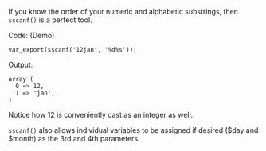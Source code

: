 If you know the order of your numeric and alphabetic substrings, then``` sscanf()``` is a perfect tool.

Code: (Demo)
```
var_export(sscanf('12jan', '%d%s'));

```
Output:
```
array (
  0 => 12,
  1 => 'jan',
)
```
Notice how 12 is conveniently cast as an integer as well.

```sscanf()``` also allows individual variables to be assigned if desired ($day and $month) as the 3rd and 4th parameters.
